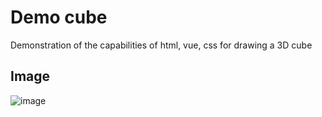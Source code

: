 # Demo cube

Demonstration of the capabilities of html, vue, css for drawing a 3D cube

## Image
![image](https://github.com/bolgaro4ka/cube_demo/assets/123888141/8b268171-4ee0-4371-8f4e-cfa94e0c91b2)
